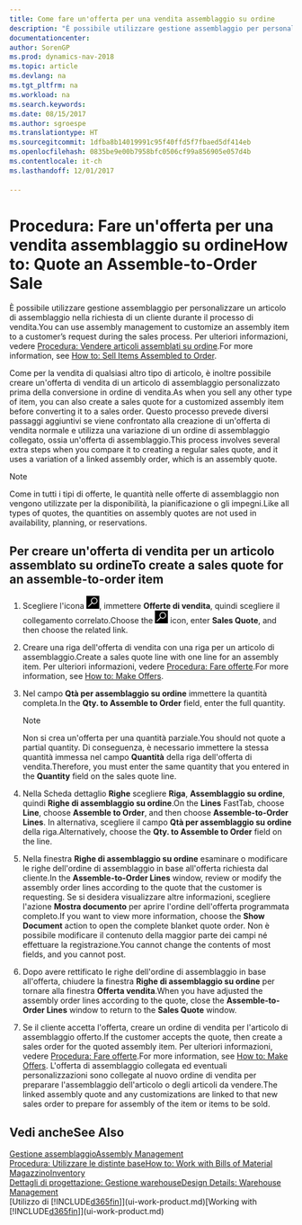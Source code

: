 ```yaml
---
title: Come fare un'offerta per una vendita assemblaggio su ordine
description: "È possibile utilizzare gestione assemblaggio per personalizzare un articolo di assemblaggio nella richiesta di un cliente durante il processo di vendita."
documentationcenter: 
author: SorenGP
ms.prod: dynamics-nav-2018
ms.topic: article
ms.devlang: na
ms.tgt_pltfrm: na
ms.workload: na
ms.search.keywords: 
ms.date: 08/15/2017
ms.author: sgroespe
ms.translationtype: HT
ms.sourcegitcommit: 1dfba8b14019991c95f40ffd5f7fbaed5df414eb
ms.openlocfilehash: 0835be9e00b7958bfc0506cf99a856905e057d4b
ms.contentlocale: it-ch
ms.lasthandoff: 12/01/2017

---
```

# <a name="how-to-quote-an-assemble-to-order-sale"></a><span data-ttu-id="db0fa-103">Procedura: Fare un'offerta per una vendita assemblaggio su ordine</span><span class="sxs-lookup"><span data-stu-id="db0fa-103">How to: Quote an Assemble-to-Order Sale</span></span>
<span data-ttu-id="db0fa-104">È possibile utilizzare gestione assemblaggio per personalizzare un articolo di assemblaggio nella richiesta di un cliente durante il processo di vendita.</span><span class="sxs-lookup"><span data-stu-id="db0fa-104">You can use assembly management to customize an assembly item to a customer’s request during the sales process.</span></span> <span data-ttu-id="db0fa-105">Per ulteriori informazioni, vedere [Procedura: Vendere articoli assemblati su ordine](assembly-how-to-sell-items-assembled-to-order.md).</span><span class="sxs-lookup"><span data-stu-id="db0fa-105">For more information, see [How to: Sell Items Assembled to Order](assembly-how-to-sell-items-assembled-to-order.md).</span></span>  

<span data-ttu-id="db0fa-106">Come per la vendita di qualsiasi altro tipo di articolo, è inoltre possibile creare un'offerta di vendita di un articolo di assemblaggio personalizzato prima della conversione in ordine di vendita.</span><span class="sxs-lookup"><span data-stu-id="db0fa-106">As when you sell any other type of item, you can also create a sales quote for a customized assembly item before converting it to a sales order.</span></span> <span data-ttu-id="db0fa-107">Questo processo prevede diversi passaggi aggiuntivi se viene confrontato alla creazione di un'offerta di vendita normale e utilizza una variazione di un ordine di assemblaggio collegato, ossia un'offerta di assemblaggio.</span><span class="sxs-lookup"><span data-stu-id="db0fa-107">This process involves several extra steps when you compare it to creating a regular sales quote, and it uses a variation of a linked assembly order, which is an assembly quote.</span></span>

> [!NOTE]  
>  <span data-ttu-id="db0fa-108">Come in tutti i tipi di offerte, le quantità nelle offerte di assemblaggio non vengono utilizzate per la disponibilità, la pianificazione o gli impegni.</span><span class="sxs-lookup"><span data-stu-id="db0fa-108">Like all types of quotes, the quantities on assembly quotes are not used in availability, planning, or reservations.</span></span>  

## <a name="to-create-a-sales-quote-for-an-assemble-to-order-item"></a><span data-ttu-id="db0fa-109">Per creare un'offerta di vendita per un articolo assemblato su ordine</span><span class="sxs-lookup"><span data-stu-id="db0fa-109">To create a sales quote for an assemble-to-order item</span></span>  
1.  <span data-ttu-id="db0fa-110">Scegliere l'icona ![Cerca pagina o report](media/ui-search/search_small.png "icona Cerca pagina o report"), immettere **Offerte di vendita**, quindi scegliere il collegamento correlato.</span><span class="sxs-lookup"><span data-stu-id="db0fa-110">Choose the ![Search for Page or Report](media/ui-search/search_small.png "Search for Page or Report icon") icon, enter **Sales Quote**, and then choose the related link.</span></span>  
2.  <span data-ttu-id="db0fa-111">Creare una riga dell'offerta di vendita con una riga per un articolo di assemblaggio.</span><span class="sxs-lookup"><span data-stu-id="db0fa-111">Create a sales quote line with one line for an assembly item.</span></span> <span data-ttu-id="db0fa-112">Per ulteriori informazioni, vedere [Procedura: Fare offerte](sales-how-make-offers.md).</span><span class="sxs-lookup"><span data-stu-id="db0fa-112">For more information, see [How to: Make Offers](sales-how-make-offers.md).</span></span>  
3.  <span data-ttu-id="db0fa-113">Nel campo **Qtà per assemblaggio su ordine** immettere la quantità completa.</span><span class="sxs-lookup"><span data-stu-id="db0fa-113">In the **Qty. to Assemble to Order** field, enter the full quantity.</span></span>

    > [!NOTE]  
    >  <span data-ttu-id="db0fa-114">Non si crea un'offerta per una quantità parziale.</span><span class="sxs-lookup"><span data-stu-id="db0fa-114">You should not quote a partial quantity.</span></span> <span data-ttu-id="db0fa-115">Di conseguenza, è necessario immettere la stessa quantità immessa nel campo **Quantità** della riga dell'offerta di vendita.</span><span class="sxs-lookup"><span data-stu-id="db0fa-115">Therefore, you must enter the same quantity that you entered in the **Quantity** field on the sales quote line.</span></span>  

4.  <span data-ttu-id="db0fa-116">Nella Scheda dettaglio **Righe** scegliere **Riga**, **Assemblaggio su ordine**, quindi **Righe di assemblaggio su ordine**.</span><span class="sxs-lookup"><span data-stu-id="db0fa-116">On the **Lines** FastTab, choose **Line**, choose **Assemble to Order**, and then choose **Assemble-to-Order Lines**.</span></span> <span data-ttu-id="db0fa-117">In alternativa, scegliere il campo **Qtà per assemblaggio su ordine** della riga.</span><span class="sxs-lookup"><span data-stu-id="db0fa-117">Alternatively, choose the **Qty. to Assemble to Order** field on the line.</span></span>  
5.  <span data-ttu-id="db0fa-118">Nella finestra **Righe di assemblaggio su ordine** esaminare o modificare le righe dell'ordine di assemblaggio in base all'offerta richiesta dal cliente.</span><span class="sxs-lookup"><span data-stu-id="db0fa-118">In the **Assemble-to-Order Lines** window, review or modify the assembly order lines according to the quote that the customer is requesting.</span></span> <span data-ttu-id="db0fa-119">Se si desidera visualizzare altre informazioni, scegliere l'azione **Mostra documento** per aprire l'ordine dell'offerta programmata completo.</span><span class="sxs-lookup"><span data-stu-id="db0fa-119">If you want to view more information, choose the **Show Document** action to open the complete blanket quote order.</span></span> <span data-ttu-id="db0fa-120">Non è possibile modificare il contenuto della maggior parte dei campi né effettuare la registrazione.</span><span class="sxs-lookup"><span data-stu-id="db0fa-120">You cannot change the contents of most fields, and you cannot post.</span></span>  
6.  <span data-ttu-id="db0fa-121">Dopo avere rettificato le righe dell'ordine di assemblaggio in base all'offerta, chiudere la finestra **Righe di assemblaggio su ordine** per tornare alla finestra **Offerta vendita**.</span><span class="sxs-lookup"><span data-stu-id="db0fa-121">When you have adjusted the assembly order lines according to the quote, close the **Assemble-to-Order Lines** window to return to the **Sales Quote** window.</span></span>  
7.  <span data-ttu-id="db0fa-122">Se il cliente accetta l'offerta, creare un ordine di vendita per l'articolo di assemblaggio offerto.</span><span class="sxs-lookup"><span data-stu-id="db0fa-122">If the customer accepts the quote, then create a sales order for the quoted assembly item.</span></span> <span data-ttu-id="db0fa-123">Per ulteriori informazioni, vedere [Procedura: Fare offerte](sales-how-make-offers.md).</span><span class="sxs-lookup"><span data-stu-id="db0fa-123">For more information, see [How to: Make Offers](sales-how-make-offers.md).</span></span> <span data-ttu-id="db0fa-124">L'offerta di assemblaggio collegata ed eventuali personalizzazioni sono collegate al nuovo ordine di vendita per preparare l'assemblaggio dell'articolo o degli articoli da vendere.</span><span class="sxs-lookup"><span data-stu-id="db0fa-124">The linked assembly quote and any customizations are linked to that new sales order to prepare for assembly of the item or items to be sold.</span></span>  

## <a name="see-also"></a><span data-ttu-id="db0fa-125">Vedi anche</span><span class="sxs-lookup"><span data-stu-id="db0fa-125">See Also</span></span>  
[<span data-ttu-id="db0fa-126">Gestione assemblaggio</span><span class="sxs-lookup"><span data-stu-id="db0fa-126">Assembly Management</span></span>](assembly-assemble-items.md)  
[<span data-ttu-id="db0fa-127">Procedura: Utilizzare le distinte base</span><span class="sxs-lookup"><span data-stu-id="db0fa-127">How to: Work with Bills of Material</span></span>](inventory-how-work-BOMs.md)  
[<span data-ttu-id="db0fa-128">Magazzino</span><span class="sxs-lookup"><span data-stu-id="db0fa-128">Inventory</span></span>](inventory-manage-inventory.md)  
[<span data-ttu-id="db0fa-129">Dettagli di progettazione: Gestione warehouse</span><span class="sxs-lookup"><span data-stu-id="db0fa-129">Design Details: Warehouse Management</span></span>](design-details-warehouse-management.md)  
<span data-ttu-id="db0fa-130">[Utilizzo di [!INCLUDE[d365fin](includes/d365fin_md.md)]](ui-work-product.md)</span><span class="sxs-lookup"><span data-stu-id="db0fa-130">[Working with [!INCLUDE[d365fin](includes/d365fin_md.md)]](ui-work-product.md)</span></span>

